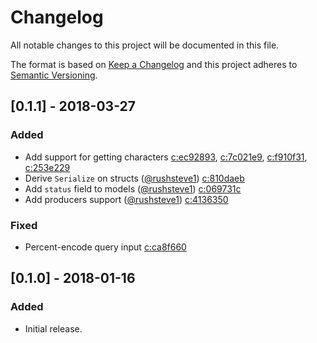 # Changelog

All notable changes to this project will be documented in this file.

The format is based on [Keep a Changelog] and this project adheres to
[Semantic Versioning].

## [0.1.1] - 2018-03-27

### Added

- Add support for getting characters [c:ec92893], [c:7c021e9], [c:f910f31],
  [c:253e229]
- Derive `Serialize` on structs ([@rushsteve1]) [c:810daeb]
- Add `status` field to models ([@rushsteve1]) [c:069731c]
- Add producers support ([@rushsteve1]) [c:4136350]

### Fixed

- Percent-encode query input [c:ca8f660]

## [0.1.0] - 2018-01-16

### Added

- Initial release.

[@rushsteve1]: https://github.com/rushsteve1

[c:069731c]: https://github.com/zeyla/kitsu.rs/commit/069731c3ae7fd0aa722cfc6a779aea1cba2c6490
[c:253e229]: https://github.com/zeyla/kitsu.rs/commit/253e229e0aa82af51a3f43fac99f7c983d71cf76
[c:4136350]: https://github.com/zeyla/kitsu.rs/commit/4136350daadab9655975fc7517d744863db29cc1
[c:7c021e9]: https://github.com/zeyla/kitsu.rs/commit/7c021e90ee41889e299a3e5c8e7de9b526c04b90
[c:810daeb]: https://github.com/zeyla/kitsu.rs/commit/810daeb35b50aa6f203607a3bc1ae5d62bcf1758
[c:ca8f660]: https://github.com/zeyla/kitsu.rs/commit/ca8f660cfe74c73777de129c165266731eafa000
[c:ec92893]: https://github.com/zeyla/kitsu.rs/commit/ec92893f891ae4a6a6522d9cbd1d3f9b9d67b38a
[c:f910f31]: https://github.com/zeyla/kitsu.rs/commit/f910f31ce43dd3d61f441efa016b1f4956aa6fb1

[Keep a Changelog]: http://keepachangelog.com/en/1.0.0/
[Semantic Versioning]: http://semver.org/spec/v2.0.0.html
